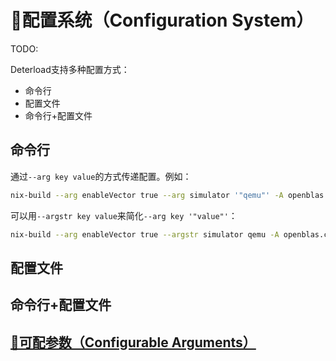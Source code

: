 # 🧾配置系统（Configuration System）

TODO:

Deterload支持多种配置方式：

* 命令行
* 配置文件
* 命令行+配置文件

## 命令行

通过`--arg key value`的方式传递配置。例如：

```bash
nix-build --arg enableVector true --arg simulator '"qemu"' -A openblas.cpt
```

可以用`--argstr key value`来简化`--arg key '"value"'`：

```bash
nix-build --arg enableVector true --argstr simulator qemu -A openblas.cpt
```

## 配置文件

## 命令行+配置文件

## [🧾可配参数（Configurable Arguments）](./reference/config.md)

